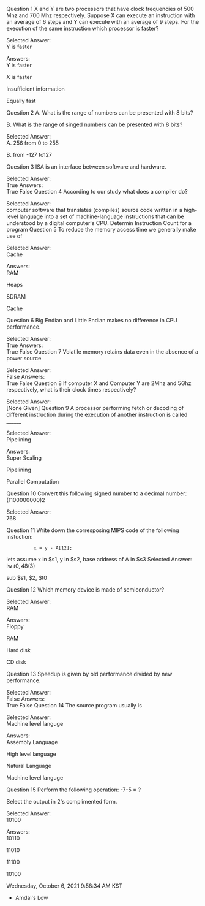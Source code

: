 Question 1
X and Y are two processors that have clock frequencies of 500 Mhz and 700 Mhz respectively. Suppose X can execute an instruction with an average of 6 steps and Y can execute with an average of 9 steps. For the execution of the same instruction which processor is faster?

Selected Answer:	
Y is faster

Answers:	
Y is faster

X is faster

Insufficient information

Equally fast

Question 2
A. What is the range of numbers can be presented with 8 bits?

B. What is the range of singed numbers can be presented with 8 bits?

Selected Answer:	
A. 256 from 0 to 255

B. from  -127 to127

Question 3
ISA is an interface between software and hardware.

Selected Answer:	
True
Answers:	
True
False
Question 4
According to our study what does a compiler do?

Selected Answer:	
computer software that translates (compiles) source code written in a high-level language into a set of machine-language instructions that can be understood by a digital computer's CPU.
Determin Instruction Count for a program
Question 5
 To reduce the memory access time we generally make use of 

Selected Answer:	
Cache

Answers:	
RAM

Heaps

SDRAM

Cache

Question 6
Big Endian and Little Endian makes no difference in CPU performance.

Selected Answer:	
True
Answers:	
True
False
Question 7
Volatile memory retains data even in the absence of a power source

Selected Answer:	
False
Answers:	
True
False
Question 8
If computer X and Computer Y are 2Mhz and 5Ghz respectively, what is their clock times respectively?

Selected Answer:	
[None Given]
Question 9
A processor performing fetch or decoding of different instruction during the execution of another instruction is called ______

Selected Answer:	
Pipelining

Answers:	
Super Scaling

Pipelining

Parallel Computation

Question 10
Convert this following signed number to a decimal number: (1100000000)2

Selected Answer:	
768

Question 11
Write down the corresposing MIPS code of the following instuction:

              x = y - A[12];

lets assume x in $s1, y in $s2, base address of A in $s3
Selected Answer:	
lw $t0, 48($3)

sub $s1, $2, $t0

Question 12
Which memory device is made of semiconductor?

Selected Answer:	
RAM

Answers:	
Floppy

RAM

Hard disk

CD disk

Question 13
Speedup is given by old performance divided by new performance.

Selected Answer:	
False
Answers:	
True
False
Question 14
The source program usually is

Selected Answer:	
Machine level languge

Answers:	
Assembly Language

High level language

Natural Language

Machine level languge

Question 15
Perform the following operation: -7-5 = ?

Select the output in 2's complimented form.

Selected Answer:	
10100

Answers:	
10110

11010

11100

10100

Wednesday, October 6, 2021 9:58:34 AM KST



- Amdal's Low
